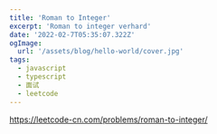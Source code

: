 ```yaml
---
title: 'Roman to Integer'
excerpt: 'Roman to integer verhard'
date: '2022-02-7T05:35:07.322Z'
ogImage:
  url: '/assets/blog/hello-world/cover.jpg'
tags:
  - javascript
  - typescript
  - 面试
  - leetcode
---
```


https://leetcode-cn.com/problems/roman-to-integer/